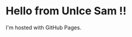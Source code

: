 <!DOCTYPE html>
<html>
<body>
<h1>Hello from Unlce Sam !!</h1>
<p>I'm hosted with GitHub Pages.</p>
</body>
</html>